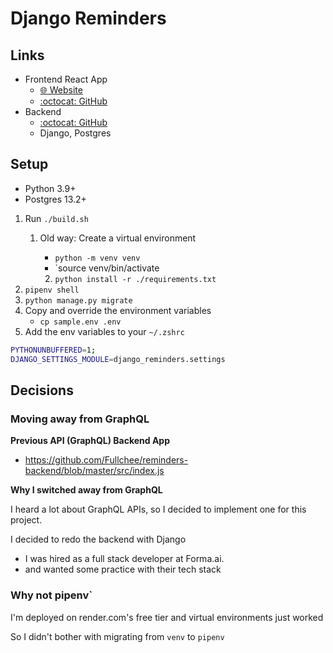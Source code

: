 # Django Reminders

## Links

- Frontend React App
  - [🌐︎ Website](https://fullchee-reminders.netlify.app/)
  - [:octocat: GitHub](https://github.com/Fullchee/reminders-frontend)
- Backend
  - [:octocat: GitHub](https://github.com/Fullchee/django_reminders)
  - Django, Postgres

## Setup

* Python 3.9+
* Postgres 13.2+


1. Run `./build.sh`
   1. Old way: Create a virtual environment
   
      * `python -m venv venv`
      * `source venv/bin/activate
      2. `python install -r ./requirements.txt`
2. `pipenv shell`
3. `python manage.py migrate`
4. Copy and override the environment variables
   * `cp sample.env .env`
4. Add the env variables to your `~/.zshrc` 

```sh
PYTHONUNBUFFERED=1;
DJANGO_SETTINGS_MODULE=django_reminders.settings
```


## Decisions

### Moving away from GraphQL

**Previous API (GraphQL) Backend App**

* https://github.com/Fullchee/reminders-backend/blob/master/src/index.js

**Why I switched away from GraphQL**

I heard a lot about GraphQL APIs, so I decided to implement one for this project.

I decided to redo the backend with Django

* I was hired as a full stack developer at Forma.ai.
* and wanted some practice with their tech stack

### Why not pipenv`

I'm deployed on render.com's free tier and virtual environments just worked

So I didn't bother with migrating from `venv` to `pipenv`
